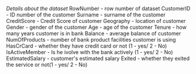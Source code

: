 *Details about the dataset*
RowNumber - row number of dataset
CustomerID - ID number of the customer
Surname - surname of the customer
CreditScore - Credit Score of customer
Geography - location of customer
Gender - gender of the customer
Age - age of the customer
Tenure - how many years customer is in bank
Balance - average balance  of customer
NumOfProducts - number of bank product facilities  customer is using
HasCrCard - whether they have credit card or not (1 - yes/ 2 - No)
IsActiveMember - Is he ivolve with the bank actively (1 - yes/ 2 - No)
EstimatedSalary - customer's estimated salary
Exited -  whether they exited the service or not(1 - yes/ 2 - No)
